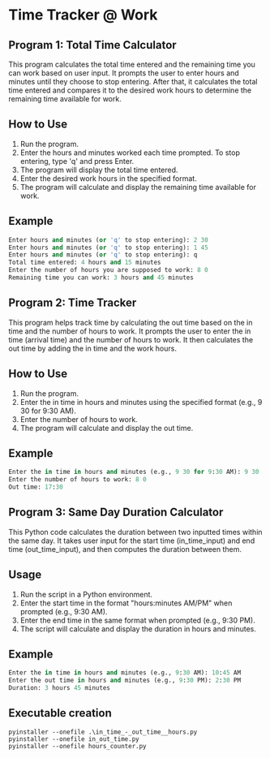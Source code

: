 # Time Tracker @ Work
## Program 1: Total Time Calculator
This program calculates the total time entered and the remaining time you can work based on user input. It prompts the user to enter hours and minutes until they choose to stop entering. After that, it calculates the total time entered and compares it to the desired work hours to determine the remaining time available for work.

## How to Use
1. Run the program.
2. Enter the hours and minutes worked each time prompted. To stop entering, type 'q' and press Enter.
3. The program will display the total time entered.
4. Enter the desired work hours in the specified format.
5. The program will calculate and display the remaining time available for work.

## Example
```py 
Enter hours and minutes (or 'q' to stop entering): 2 30 
Enter hours and minutes (or 'q' to stop entering): 1 45
Enter hours and minutes (or 'q' to stop entering): q
Total time entered: 4 hours and 15 minutes
Enter the number of hours you are supposed to work: 8 0
Remaining time you can work: 3 hours and 45 minutes
```

## Program 2: Time Tracker
This program helps track time by calculating the out time based on the in time and the number of hours to work. It prompts the user to enter the in time (arrival time) and the number of hours to work. It then calculates the out time by adding the in time and the work hours.

## How to Use
1. Run the program.
2. Enter the in time in hours and minutes using the specified format (e.g., 9 30 for 9:30 AM).
3. Enter the number of hours to work.
4. The program will calculate and display the out time.

## Example

```py
Enter the in time in hours and minutes (e.g., 9 30 for 9:30 AM): 9 30
Enter the number of hours to work: 8 0
Out time: 17:30
```

## Program 3: Same Day Duration Calculator

This Python code calculates the duration between two inputted times within the same day. It takes user input for the start time (in_time_input) and end time (out_time_input), and then computes the duration between them.

## Usage
1. Run the script in a Python environment.
2. Enter the start time in the format "hours:minutes AM/PM" when prompted (e.g., 9:30 AM).
3. Enter the end time in the same format when prompted (e.g., 9:30 PM).
4. The script will calculate and display the duration in hours and minutes.

## Example
```py
Enter the in time in hours and minutes (e.g., 9:30 AM): 10:45 AM
Enter the out time in hours and minutes (e.g., 9:30 PM): 2:30 PM
Duration: 3 hours 45 minutes
```

## Executable creation
```pyinstaller --onefile .\in_time_-_out_time__hours.py``` <br>
```pyinstaller --onefile in_out_time.py``` <br>
```pyinstaller --onefile hours_counter.py``` <br>